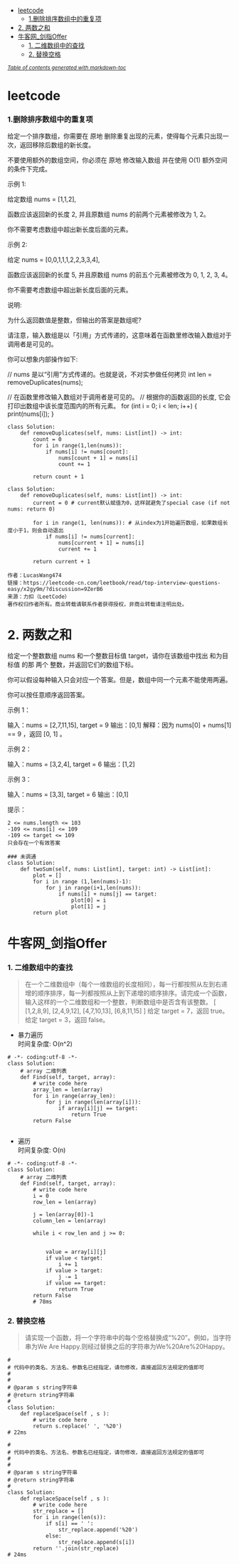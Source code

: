 

- [leetcode](#leetcode)
    + [1.删除排序数组中的重复项](#1-----------)
- [2. 两数之和](#2两数之和)
- [牛客网_剑指Offer](#牛客网_剑指offer)
    + [1. 二维数组中的查找](#1二维数组中的查找)
    + [2. 替换空格](#2替换空格)

<small><i><a href='http://ecotrust-canada.github.io/markdown-toc/'>Table of contents generated with markdown-toc</a></i></small>


# leetcode
### 1.删除排序数组中的重复项
给定一个排序数组，你需要在 原地 删除重复出现的元素，使得每个元素只出现一次，返回移除后数组的新长度。

不要使用额外的数组空间，你必须在 原地 修改输入数组 并在使用 O(1) 额外空间的条件下完成。

 

示例 1:

给定数组 nums = [1,1,2], 

函数应该返回新的长度 2, 并且原数组 nums 的前两个元素被修改为 1, 2。 

你不需要考虑数组中超出新长度后面的元素。

示例 2:

给定 nums = [0,0,1,1,1,2,2,3,3,4],

函数应该返回新的长度 5, 并且原数组 nums 的前五个元素被修改为 0, 1, 2, 3, 4。

你不需要考虑数组中超出新长度后面的元素。

 

说明:

为什么返回数值是整数，但输出的答案是数组呢?

请注意，输入数组是以「引用」方式传递的，这意味着在函数里修改输入数组对于调用者是可见的。

你可以想象内部操作如下:

// nums 是以“引用”方式传递的。也就是说，不对实参做任何拷贝
int len = removeDuplicates(nums);

// 在函数里修改输入数组对于调用者是可见的。
// 根据你的函数返回的长度, 它会打印出数组中该长度范围内的所有元素。
for (int i = 0; i < len; i++) {
    print(nums[i]);
}
```
class Solution:
    def removeDuplicates(self, nums: List[int]) -> int:
        count = 0
        for i in range(1,len(nums)):
            if nums[i] != nums[count]:
                nums[count + 1] = nums[i]
                count += 1

        return count + 1
```
```
class Solution:
    def removeDuplicates(self, nums: List[int]) -> int:
        current = 0 # current默认赋值为0，这样就避免了special case (if not nums: return 0)

        for i in range(1, len(nums)): # 从index为1开始遍历数组，如果数组长度小于1，则会自动退出
            if nums[i] != nums[current]:
                nums[current + 1] = nums[i]
                current += 1

        return current + 1

作者：LucasWang474
链接：https://leetcode-cn.com/leetbook/read/top-interview-questions-easy/x2gy9m/?discussion=9ZerB6
来源：力扣（LeetCode）
著作权归作者所有。商业转载请联系作者获得授权，非商业转载请注明出处。
```

# 2. 两数之和
  
给定一个整数数组 nums 和一个整数目标值 target，请你在该数组中找出 和为目标值 的那 两个 整数，并返回它们的数组下标。

你可以假设每种输入只会对应一个答案。但是，数组中同一个元素不能使用两遍。

你可以按任意顺序返回答案。

 

示例 1：

输入：nums = [2,7,11,15], target = 9
输出：[0,1]
解释：因为 nums[0] + nums[1] == 9 ，返回 [0, 1] 。

示例 2：

输入：nums = [3,2,4], target = 6
输出：[1,2]

示例 3：

输入：nums = [3,3], target = 6
输出：[0,1]

 

提示：

    2 <= nums.length <= 103
    -109 <= nums[i] <= 109
    -109 <= target <= 109
    只会存在一个有效答案


```
### 未调通
class Solution:
    def twoSum(self, nums: List[int], target: int) -> List[int]:
        plot = []
        for i in range (1,len(nums)-1):
            for j in range(i+1,len(nums)):
                if nums[i] + nums[j] == target:
                    plot[0] = i
                    plot[1] = j
        return plot

```


# 牛客网_剑指Offer 
### 1. 二维数组中的查找
>在一个二维数组中（每个一维数组的长度相同），每一行都按照从左到右递增的顺序排序，每一列都按照从上到下递增的顺序排序。请完成一个函数，输入这样的一个二维数组和一个整数，判断数组中是否含有该整数。
[
  [1,2,8,9],
  [2,4,9,12],
  [4,7,10,13],
  [6,8,11,15]
]
给定 target = 7，返回 true。
给定 target = 3，返回 false。


+ 暴力遍历  
时间复杂度: O(n^2)
```
# -*- coding:utf-8 -*-
class Solution:
    # array 二维列表
    def Find(self, target, array):
        # write code here
        array_len = len(array)
        for i in range(array_len):
            for j in range(len(array[i])):
                if array[i][j] == target:
                    return True
        return False
                
```
+ 遍历  
时间复杂度: O(n)
```
# -*- coding:utf-8 -*-
class Solution:
    # array 二维列表
    def Find(self, target, array):
        # write code here
        i = 0
        row_len = len(array)
        
        j = len(array[0])-1
        column_len = len(array)
        
        while i < row_len and j >= 0:
            
            
            value = array[i][j]
            if value < target:
                i += 1
            if value > target:
                j -= 1
            if value == target:
                return True
        return False
        # 78ms
```

### 2. 替换空格  
>请实现一个函数，将一个字符串中的每个空格替换成“%20”。例如，当字符串为We Are Happy.则经过替换之后的字符串为We%20Are%20Happy。
```
#
# 代码中的类名、方法名、参数名已经指定，请勿修改，直接返回方法规定的值即可
#
# 
# @param s string字符串 
# @return string字符串
#
class Solution:
    def replaceSpace(self , s ):
        # write code here
        return s.replace(' ', '%20')
# 22ms
```
```
#
# 代码中的类名、方法名、参数名已经指定，请勿修改，直接返回方法规定的值即可
#
# 
# @param s string字符串 
# @return string字符串
#
class Solution:
    def replaceSpace(self , s ):
        # write code here
        str_replace = []
        for i in range(len(s)):
            if s[i] == ' ':
                str_replace.append('%20')
            else:
                str_replace.append(s[i])
        return ''.join(str_replace) 
# 24ms
```
